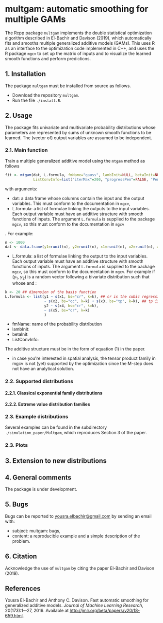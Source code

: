 # multgam: automatic smoothing for multiple GAMs
The Rcpp package `multgam` implements the double statistical optimization algorithm described in El-Bachir and Davison (2019), which automatically fits and smooths multiple generalized additive models (GAMs). This uses R as an interface to the optimization code implemented in C++, and uses the R package `mgcv` to set up the matrix of inputs and to visualize the learned smooth functions and perform predictions.

## 1. Installation
The package `multgam` must be installed from source as follows.
- Download the repository `multgam`.
- Run the file `./install.R`.

## 2. Usage

The package fits univariate and multivariate probability distributions whose parameters are represented by sums of unknown smooth functions to be learned. The (vector of) output variables are assumed to be independent.

### 2.1. Main function

Train a multiple generalized additive model using the `mtgam` method as follows
```R
fit <- mtgam(dat, L.formula, fmName="gauss", lambInit=NULL, betaInit=NULL, groupReg=NULL, 
             ListConvInfo=list("iterMax"=200, "progressPen"=FALSE, "PenTol"=.Machine$double.eps^.5, "progressML"=FALSE, "MLTol"=1e-07), ...)
``` 
with arguments:
- dat: a data frame whose columns contain the input and the output variables. This must conform to the documentation in `mgcv`,
- L.formula: a list of formulae linking the outputs to the input variables. Each output variable must have an additive structure with smooth functions of inputs. The argument `L.formula` is supplied to the package `mgcv`, so this must conform to the documentation in `mgcv`



. For example: 
```R
n <- 1000
dat <- data.frame(y1=runif(n), y2=runif(n), x1=runif(n), x2=runif(n), x3=runif(n)) ## y1 and y2 are the outputs and x1, x2 and x3 are the inputs
```
- L.formula: a list of formulae linking the output to the input variables. Each output variable must have an additive structure with smooth functions of inputs. The argument `L.formula` is supplied to the package `mgcv`, so this must conform to the documentation in `mgcv`. For example if ($y_1$, $y_2$) is a random vector following a bivariate distribution such that  whose  and : 
```R
k <- 20 ## dimension of the basis function
L.formula <- list(y1 ~ s(x1, bs="cr", k=k), ## cr is the cubic regression spline family of basis functions
                  ~ s(x2, bs="cc", k=k) + s(x3, bs="tp", k=k), ## tp is the thin plate regression spline
                  y2 ~ s(x4, bs="cr", k=k),
                  ~ s(x5, bs="cr", k=k)
                  )
```              
- fmName: name of the probability distribution
- lambInit: 
- betaInit: 
- ListConvInfo: 

The additive structure must be in the form of equation (1) in the paper. 


- in case you're interested in spatial analysis, the tensor product family in mgcv is not (yet) supported by the optimization since the M-step does not have an analytical solution.


### 2.2. Supported distributions
#### 2.2.1. Classical exponential family distributions
#### 2.2.2. Extreme value distribution families

### 2.3. Example distributions
Several examples can be found in the subdirectory `./simulation_paper/Multgam`, which reproduces Section 3 of the paper.


### 2.3. Plots

## 3. Extension to new distributions

## 4. General comments
The package is under development. 

## 5. Bugs
Bugs can be reported to yousra.elbachir@gmail.com by sending an email with:
- subject: multgam: bugs,
- content: a reproducible example and a simple description of the problem.

## 6. Citation
Acknowledge the use of `multgam` by citing the paper El-Bachir and Davison (2019).

## References
Yousra El-Bachir and Anthony C. Davison. Fast automatic smoothing for generalized additive models. *Journal of Machine Learning Research*, 20(173):1--27, 2019. Available at http://jmlr.org/beta/papers/v20/18-659.html.


